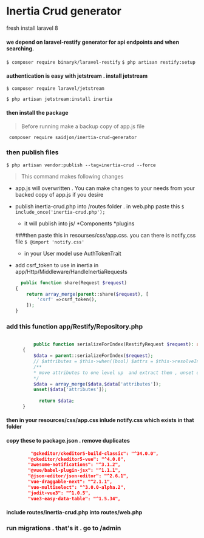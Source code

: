 # Inertia Crud generator 

fresh install laravel 8 
 
 #### we depend on laravel-restify generator for api endpoints and when searching.   
 `$ composer require binaryk/laravel-restify`
 `$ php artisan restify:setup`
 


#### authentication is easy with jetstream . install jetstream
  `$ composer require laravel/jetstream`
  
  `$ php artisan jetstream:install inertia`
  
  #### then install  the package 
>Before running make a backup copy of app.js file
 

  ` composer require saidjon/inertia-crud-generator`
 ### then publish files
 
   `$ php artisan vendor:publish --tag=inertia-crud --force`
>This command makes following changes 
+  app.js will  overwritten . You can make changes to your needs from your backed copy of app.js if you desire 
+ publish inertia-crud.php into  /routes folder .  in web.php paste this
	`$  include_once('inertia-crud.php'); `
    + it will publish into js/
		*Components
		*plugins
		
  ###then paste this in resourses/css/app.css. you can there is notify,css file
   `$ @import 'notify.css'`
   + in your User model use AuthTokenTrait 
+ add csrf_token to use in inertia in app/Http/Middleware/HandleInertiaRequests 
	```php
	  public function share(Request $request)
    {
        return array_merge(parent::share($request), [
            'csrf' =>csrf_token(),
        ]);
    }
	```
 
 ### add this function  app/Restify/Repository.php
  ```php

            public function serializeForIndex(RestifyRequest $request): array
        {
            $data = parent::serializeForIndex($request);
            // $attributes = $this->when((bool) $attrs = $this->resolveIndexAttributes($request), $attrs);
            /**
            * move attributes to one level up  and extract them , unset original attributes
            */
            $data = array_merge($data,$data['attributes']);
            unset($data['attributes']);
        
              return $data;
        }

  ```
  

    
   #### then in your resources/css/app.css inlude notify.css  which exists in that folder

    
   #### copy these to package.json . remove duplicates
    
```JSON   
         "@ckeditor/ckeditor5-build-classic": "^34.0.0",
        "@ckeditor/ckeditor5-vue": "^4.0.0",
        "awesome-notifications": "^3.1.2",
        "@vue/babel-plugin-jsx": "^1.1.1",
        "@json-editor/json-editor": "^2.6.1",
        "vue-draggable-next": "^2.1.1",
        "vue-multiselect": "^3.0.0-alpha.2",
        "jodit-vue3": "^1.0.5",
        "vue3-easy-data-table": "^1.5.34",
```
 
#### include routes/inertia-crud.php into routes/web.php
      

      
### run migrations . that's it . go to /admin 






